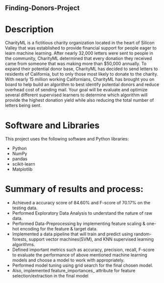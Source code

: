 ## Finding-Donors-Project
# Description
CharityML is a fictitious charity organization located in the heart of Silicon Valley that was established to provide financial support for people eager to learn machine learning. After nearly 32,000 letters were sent to people in the community, CharityML determined that every donation they received came from someone that was making more than $50,000 annually. To expand their potential donor base, CharityML has decided to send letters to residents of California, but to only those most likely to donate to the charity. With nearly 15 million working Californians, CharityML has brought you on board to help build an algorithm to best identify potential donors and reduce overhead cost of sending mail. Your goal will be evaluate and optimize several different supervised learners to determine which algorithm will provide the highest donation yield while also reducing the total number of letters being sent.

# Software and Libraries
This project uses the following software and Python libraries:

- Python
- NumPy
- pandas
- scikit-learn 
- Matplotlib

# Summary of results and process:
- Achieved a accuracy score of 84.60% and F-score of 70.17% on the testing data.
- Performed Exploratory Data Analysis to understand the nature of raw data.
- Performed Data-Preprocessing by implementing feature scaling & one-hot encoding for the feature
& target data.
- Implemented a data pipeline that will train and predict using random-forests, support vector machines(SVM), and KNN supervised learning algorithms. 
- Defined important metrics such as accuracy, precision, recall, F-score to evaluate the performance of above mentioned machine learning models and choose a model to work with appropriately.
- Performed model tuning using grid search for the final chosen model.
- Also, implemented feature_importances_ attribute for feature selection/extraction in the final model
